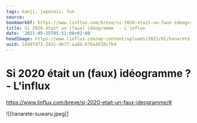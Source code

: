 ```yaml
---
tags: kanji, japonais, fun
source:
bookmarkOf: https://www.linflux.com/breve/si-2020-etait-un-faux-ideogramme/#
title: Si 2020 était un (faux) idéogramme  - L'influx
date: '2021-05-25T05:51:00+02:00'
headImage: https://www.linflux.com/wp-content/uploads/2021/01/hanarete-suwaru.jpg
uuid: 1494fd73-342c-4b77-aa8b-b76a4d38cfb4
---
```


# Si 2020 était un (faux) idéogramme ? - L'influx
https://www.linflux.com/breve/si-2020-etait-un-faux-ideogramme/#

![[hanarete-suwaru.jpeg]]
